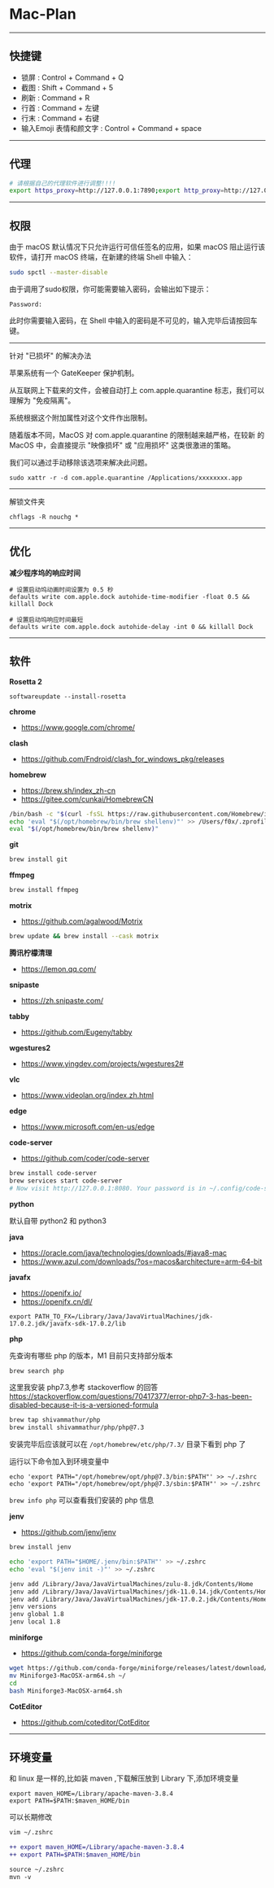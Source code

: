 # Mac-Plan

---

## 快捷键

- 锁屏 : Control + Command + Q
- 截图 : Shift + Command + 5
- 刷新 : Command + R
- 行首 : Command + 左键
- 行末 : Command + 右键
- 输入Emoji 表情和颜文字 : Control + Command + space

---

## 代理

```bash
# 请根据自己的代理软件进行调整!!!!
export https_proxy=http://127.0.0.1:7890;export http_proxy=http://127.0.0.1:7890;export all_proxy=socks5://127.0.0.1:7890
```

---

## 权限

由于 macOS 默认情况下只允许运行可信任签名的应用，如果 macOS 阻止运行该软件，请打开 macOS 终端，在新建的终端 Shell 中输入：
```bash
sudo spctl --master-disable
```

由于调用了sudo权限，你可能需要输入密码，会输出如下提示：
```
Password:
```
此时你需要输入密码，在 Shell 中输入的密码是不可见的，输入完毕后请按回车键。

---

针对 "已损坏" 的解决办法

苹果系统有一个 GateKeeper 保护机制。

从互联网上下载来的文件，会被自动打上 com.apple.quarantine 标志，我们可以理解为 "免疫隔离"。

系统根据这个附加属性对这个文件作出限制。

随着版本不同，MacOS 对 com.apple.quarantine 的限制越来越严格，在较新 的 MacOS 中，会直接提示 "映像损坏" 或 "应用损坏" 这类很激进的策略。

我们可以通过手动移除该选项来解决此问题。
```
sudo xattr -r -d com.apple.quarantine /Applications/xxxxxxxx.app
```

---

解锁文件夹
```
chflags -R nouchg *
```

---

## 优化

**减少程序坞的响应时间**

```
# 设置启动坞动画时间设置为 0.5 秒
defaults write com.apple.dock autohide-time-modifier -float 0.5 && killall Dock

# 设置启动坞响应时间最短
defaults write com.apple.dock autohide-delay -int 0 && killall Dock
```

---

## 软件

**Rosetta 2**

```
softwareupdate --install-rosetta
```

**chrome**

- https://www.google.com/chrome/

**clash**

- https://github.com/Fndroid/clash_for_windows_pkg/releases

**homebrew**

- https://brew.sh/index_zh-cn
- https://gitee.com/cunkai/HomebrewCN

```bash
/bin/bash -c "$(curl -fsSL https://raw.githubusercontent.com/Homebrew/install/HEAD/install.sh)"
echo 'eval "$(/opt/homebrew/bin/brew shellenv)"' >> /Users/f0x/.zprofile
eval "$(/opt/homebrew/bin/brew shellenv)"
```

**git**

```bash
brew install git
```

**ffmpeg**
```bash
brew install ffmpeg
```

**motrix**

- https://github.com/agalwood/Motrix

```bash
brew update && brew install --cask motrix
```

**腾讯柠檬清理**

- https://lemon.qq.com/

**snipaste**

- https://zh.snipaste.com/

**tabby**

- https://github.com/Eugeny/tabby

**wgestures2**

- https://www.yingdev.com/projects/wgestures2#

**vlc**

- https://www.videolan.org/index.zh.html

**edge**

- https://www.microsoft.com/en-us/edge

**code-server**

- https://github.com/coder/code-server

```bash
brew install code-server
brew services start code-server
# Now visit http://127.0.0.1:8080. Your password is in ~/.config/code-server/config.yaml
```

**python**

默认自带 python2 和 python3

**java**

- https://oracle.com/java/technologies/downloads/#java8-mac
- https://www.azul.com/downloads/?os=macos&architecture=arm-64-bit

**javafx**
- https://openjfx.io/
- https://openjfx.cn/dl/

```
export PATH_TO_FX=/Library/Java/JavaVirtualMachines/jdk-17.0.2.jdk/javafx-sdk-17.0.2/lib
```

**php**

先查询有哪些 php 的版本，M1 目前只支持部分版本
```bash
brew search php
```

这里我安装 php7.3,参考 stackoverflow 的回答 https://stackoverflow.com/questions/70417377/error-php7-3-has-been-disabled-because-it-is-a-versioned-formula
```bash
brew tap shivammathur/php
brew install shivammathur/php/php@7.3
```

安装完毕后应该就可以在 `/opt/homebrew/etc/php/7.3/` 目录下看到 php 了

运行以下命令加入到环境变量中
```
echo 'export PATH="/opt/homebrew/opt/php@7.3/bin:$PATH"' >> ~/.zshrc
echo 'export PATH="/opt/homebrew/opt/php@7.3/sbin:$PATH"' >> ~/.zshrc
```

`brew info php` 可以查看我们安装的 php 信息

**jenv**

- https://github.com/jenv/jenv

```bash
brew install jenv

echo 'export PATH="$HOME/.jenv/bin:$PATH"' >> ~/.zshrc
echo 'eval "$(jenv init -)"' >> ~/.zshrc

jenv add /Library/Java/JavaVirtualMachines/zulu-8.jdk/Contents/Home
jenv add /Library/Java/JavaVirtualMachines/jdk-11.0.14.jdk/Contents/Home
jenv add /Library/Java/JavaVirtualMachines/jdk-17.0.2.jdk/Contents/Home
jenv versions
jenv global 1.8
jenv local 1.8
```

**miniforge**

- https://github.com/conda-forge/miniforge

```bash
wget https://github.com/conda-forge/miniforge/releases/latest/download/Miniforge3-MacOSX-arm64.sh
mv Miniforge3-MacOSX-arm64.sh ~/
cd
bash Miniforge3-MacOSX-arm64.sh
```

**CotEditor**

- https://github.com/coteditor/CotEditor

---

## 环境变量

和 linux 是一样的,比如装 maven ,下载解压放到 Library 下,添加环境变量
```
export maven_HOME=/Library/apache-maven-3.8.4
export PATH=$PATH:$maven_HOME/bin
```

可以长期修改
```diff
vim ~/.zshrc

++ export maven_HOME=/Library/apache-maven-3.8.4
++ export PATH=$PATH:$maven_HOME/bin

source ~/.zshrc
mvn -v
```
